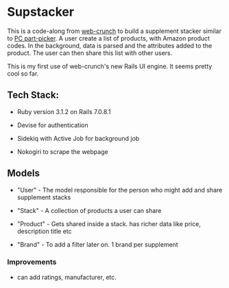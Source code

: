 # Supstacker

This is a code-along from [web-crunch](https://webcrunch.com/posts/supplement-stack-sharing-app-ruby-on-rails) to build a supplement stacker similar to [PC part-picker](https://pcpartpicker.com/). A user create a list of products, with Amazon product codes. In the background, data is parsed and the attributes added to the product. The user can then share this list with other users.

This is my first use of web-crunch's new Rails UI engine. It seems pretty cool so far. 

## Tech Stack:

* Ruby version 3.1.2 on Rails 7.0.8.1

* Devise for authentication

* Sidekiq with Active Job for background job

* Nokogiri to scrape the webpage 


<!-- * System dependencies

* Configuration

* Database creation

* Database initialization

* How to run the test suite

* Services (job queues, cache servers, search engines, etc.)

* Deployment instructions -->

## Models

- "User" - The model responsible for the person who might add and share supplement stacks

- "Stack" - A collection of products a user can share

- "Product" - Gets shared inside a stack. has richer data like price, description title etc
 
- "Brand" - To add a filter later on. 1 brand per supplement

### Improvements
- can add ratings, manufacturer, etc.
